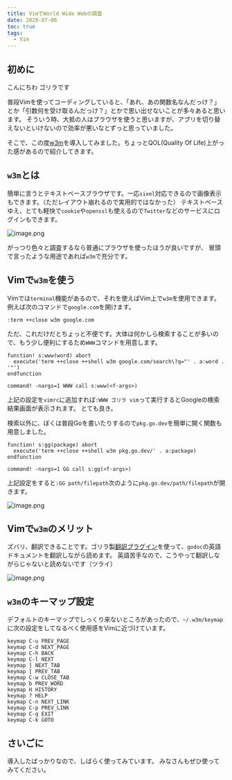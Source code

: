 ```yaml
---
title: VimでWorld Wide Webの調査
date: 2020-07-06
toc: true
tags: 
  - Vim
---
```


## 初めに
こんにちわ
ゴリラです

普段Vimを使ってコーディングしていると、「あれ、あの関数名なんだっけ？」とか「引数何を受け取るんだっけ？」とかで思い出せないことが多々あると思います。
そういう時、大抵の人はブラウザを使うと思いますが、アプリを切り替えないといけないので効率が悪いなとずっと思っていました。

そこで、この度[w3m](https://ja.wikipedia.org/wiki/W3m)を導入してみました。ちょっとQOL(Quality Of Life)上がった感があるので紹介してきます。

## `w3m`とは
簡単に言うとテキストベースブラウザです。一応`sixel`対応できるので画像表示もできます。（ただレイアウト崩れるので実用的ではなかった）
テキストベースゆえ、とても軽快で`cookie`や`openssl`も使えるので`Twitter`などのサービスにログインもできます。

![image.png](https://qiita-image-store.s3.ap-northeast-1.amazonaws.com/0/66178/1e017600-c9bf-d1d0-3e2c-63920ae527d3.png)

がっつり色々と調査するなら普通にブラウザを使ったほうが良いですが、
冒頭で言ったような用途であれば`w3m`で充分です。

## Vimで`w3m`を使う
Vimでは`terminal`機能があるので、それを使えばVim上で`w3m`を使用できます。例えば次のコマンドで`google.com`を開けます。

```vim
:term ++close w3m google.com
```

ただ、これだけだとちょっと不便です。大体は何かしら検索することが多いので、もう少し便利にするため`WWW`コマンドを用意します。

```vim
function! s:www(word) abort
  execute('term ++close ++shell w3m google.com/search\?q="' . a:word . '"')
endfunction

command! -nargs=1 WWW call s:www(<f-args>)
```

上記の設定を`vimrc`に追加すれば`:WWW ゴリラ vim`って実行するとGoogleの検索結果画面が表示されます。
とても良き。

検索以外に、ぼくは普段Goを書いたりするので`pkg.go.dev`を簡単に開く関数も用意しました。

```vim
function! s:gg(package) abort
  execute('term ++close ++shell w3m pkg.go.dev/' . a:package)
endfunction

command! -nargs=1 GG call s:gg(<f-args>)
```

上記設定をすると`:GG path/filepath`次のように`pkg.go.dev/path/filepath`が開きます。

![image.png](https://qiita-image-store.s3.ap-northeast-1.amazonaws.com/0/66178/8c6be7cf-4440-3ac4-77ce-44967c49d793.png)

## Vimで`w3m`のメリット
ズバリ、翻訳できることです。ゴリラ製[翻訳プラグイン](https://github.com/skanehira/translate.vim)を使って、`godoc`の英語ドキュメントを翻訳しながら読めます。
英語苦手なので、こうやって翻訳しながらじゃないと読めないです（ツライ）

![image.png](https://qiita-image-store.s3.ap-northeast-1.amazonaws.com/0/66178/7bd5f475-ed04-e8ad-fab3-0d6291d9acbf.png)

## `w3m`のキーマップ設定
デフォルトのキーマップでしっくり来ないところがあったので、`~/.w3m/keymap`に次の設定をしてなるべく使用感をVimに近づけています。

```
keymap C-u PREV_PAGE
keymap C-d NEXT_PAGE
keymap C-h BACK
keymap C-l NEXT
keymap ] NEXT_TAB
keymap [ PREV_TAB
keymap C-w CLOSE_TAB
keymap b PREV_WORD
keymap H HISTORY
keymap ? HELP
keymap C-n NEXT_LINK
keymap C-p PREV_LINK
keymap C-q EXIT
keymap C-k GOTO
```

## さいごに
導入したばっかりなので、しばらく使ってみています。
みなさんもぜひ使ってみてください。

